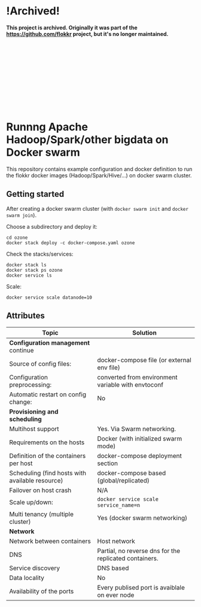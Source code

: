 # !Archived!

__This project is archived. Originally it was part of the https://github.com/flokkr project, but it's no longer maintained.__

<br/>
<br/>
<br/>
<br/>
<br/>
<br/>
<br/>
<br/>
<br/>
<br/>


# Runnng Apache Hadoop/Spark/other bigdata on Docker swarm

This repository contains example configuration and docker definition to run the flokkr docker images (Hadoop/Spark/Hive/...) on docker swarm cluster. 

## Getting started

After creating a docker swarm cluster (with `docker swarm init` and `docker swarm join`).

Choose a subdirectory and deploy it:

```
cd ozone
docker stack deploy -c docker-compose.yaml ozone
```

Check the stacks/services:

```
docker stack ls
docker stack ps ozone
docker service ls
```

Scale:

```
docker service scale datanode=10
```

## Attributes
| Topic                                    | Solution                                                   |
| ---------------------------------------- | ---------------------------------------------------------- |
| __Configuration management__ continue    |                                                            |
| Source of config files:                  | docker-compose file (or external env file)                 |
| Configuration preprocessing:             | converted from environment variable with envtoconf         |
| Automatic restart on config change:      | No                                                         |
| __Provisioning and scheduling__          |                                                            |
| Multihost support                        | Yes. Via Swarm networking.                                 |
| Requirements on the hosts                | Docker (with initialized swarm mode)                       |
| Definition of the containers per host    | docker-compose deployment section                          |
| Scheduling (find hosts with available resource) | docker-compose based (global/replicated)            |
| Failover on host crash                   | N/A                                                        |
| Scale up/down:                           | `docker service scale service_name=n`                      |
| Multi tenancy (multiple cluster)         | Yes (docker swarm networking)                              |
| __Network__                              |                                                            |
| Network between containers               | Host network                                               |
| DNS                                      | Partial, no reverse dns for the replicated containers.     |
| Service discovery                        | DNS based                                                  |
| Data locality                            | No                                                         |
| Availability of the ports                | Every publised port is avaiblale on ever node              |
